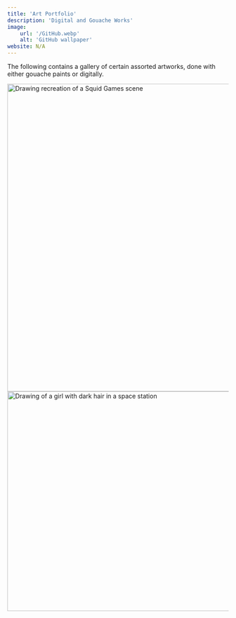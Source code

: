 ```yaml
---
title: 'Art Portfolio'
description: 'Digital and Gouache Works'
image:
    url: '/GitHub.webp'
    alt: 'GitHub wallpaper'
website: N/A
---
```


The following contains a gallery of certain assorted artworks, done with either gouache paints or digitally.

<img src="/github1.png" alt="Drawing recreation of a Squid Games scene" style="width:700px;height:700px;">

<img src="/github2.png" alt="Drawing of a girl with dark hair in a space station" style="width:700px;height:500px;">
